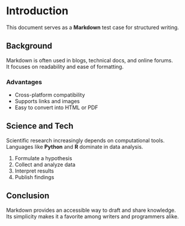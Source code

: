 # Introduction
This document serves as a **Markdown** test case for structured writing.

## Background
Markdown is often used in blogs, technical docs, and online forums.  
It focuses on readability and ease of formatting.

### Advantages
- Cross-platform compatibility  
- Supports links and images  
- Easy to convert into HTML or PDF  

## Science and Tech
Scientific research increasingly depends on computational tools.  
Languages like **Python** and **R** dominate in data analysis.

1. Formulate a hypothesis  
2. Collect and analyze data  
3. Interpret results  
4. Publish findings  

## Conclusion
Markdown provides an accessible way to draft and share knowledge.  
Its simplicity makes it a favorite among writers and programmers alike.
